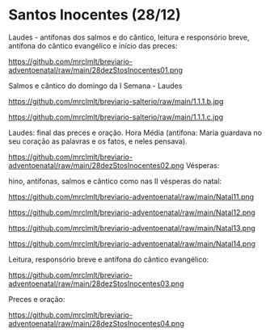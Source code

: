 # Santos Inocentes (28/12)

Laudes -  antífonas dos salmos e do cântico, leitura e responsório breve, antífona do cântico evangélico e início das preces:

https://github.com/mrclmlt/breviario-adventoenatal/raw/main/28dezStosInocentes01.png

Salmos e cântico do domingo da I Semana - Laudes

https://github.com/mrclmlt/breviario-salterio/raw/main/1.1.1.b.jpg

https://github.com/mrclmlt/breviario-salterio/raw/main/1.1.1.c.jpg

Laudes: final das preces e oração. Hora Média (antífona: Maria guardava no seu coração as palavras e os fatos, e neles pensava).

https://github.com/mrclmlt/breviario-adventoenatal/raw/main/28dezStosInocentes02.png
Vésperas:

hino, antífonas, salmos e cântico como nas II vésperas do natal:

https://github.com/mrclmlt/breviario-adventoenatal/raw/main/Natal11.png

https://github.com/mrclmlt/breviario-adventoenatal/raw/main/Natal12.png

https://github.com/mrclmlt/breviario-adventoenatal/raw/main/Natal13.png

https://github.com/mrclmlt/breviario-adventoenatal/raw/main/Natal14.png


Leitura, responsório breve e antífona do cântico evangélico:

https://github.com/mrclmlt/breviario-adventoenatal/raw/main/28dezStosInocentes03.png

Preces e oração:

https://github.com/mrclmlt/breviario-adventoenatal/raw/main/28dezStosInocentes04.png

